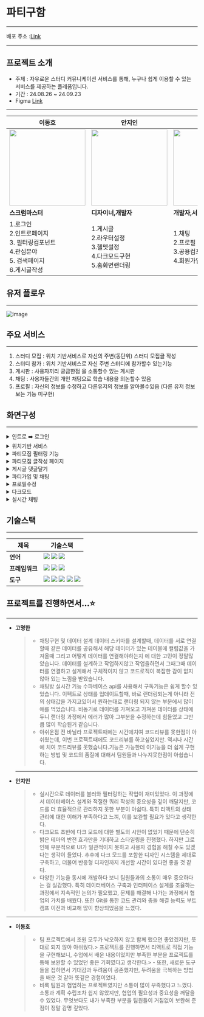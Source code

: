 # 파티구함

---

배포 주소 :[Link](https://we-are-final-family.vercel.app/)

---

## 프로젝트 소개

- 주제 : 자유로운 스터디 커뮤니케이션 서비스를 통해, 누구나 쉽게 이용할 수 있는 서비스를 제공하는 플레폼입니다.
- 기간 : 24.08.26 ~ 24.09.23
- Figma [Link](https://www.figma.com/design/JC765mnWOTJH1MPlN8Rxeh/%ED%8C%8C%ED%8B%B0%EA%B5%AC%ED%95%A8?node-id=63-12331&t=AfHJ6SoR1UMzv1Cw-1)

---

| 이동호                                                                                                                 | 안지인                                                                                     | 고명한                                                                                                                  |
| ---------------------------------------------------------------------------------------------------------------------- | ------------------------------------------------------------------------------------------ | ----------------------------------------------------------------------------------------------------------------------- |
| <img src='https://github.com/user-attachments/assets/4c240ae0-2c2c-4118-8ccb-8a953cee2ae1' width='200' height = '200'> | <img src='https://avatars.githubusercontent.com/u/167838897?v=4' width='200' height='200'> | <div><img src='https://i.pinimg.com/originals/b3/67/a3/b367a35e0f0546e553690767e91d2508.jpg' width='200' height='200' > |
| **스크럼마스터**                                                                                                       | **디자이너,개발자**                                                                        | **개발자,서기**                                                                                                         |
| 1.로그인<br> 2.인트로페이지 <br> 3. 필터링컴포넌트<br> 4.관심분야<br> 5. 검색페이지<br> 6.게시글작성                   | 1.게시글<br> 2.라우터설정<br> 3.헬멧설정<br> 4.다크모드구현<br> 5.홈화면랜더링<br>         | 1.채팅<br> 2.프로필 <br> 3.공용컴포넌트 제작 <br>4.회원가입 <br>                                                        |

## 유저 플로우

---

![image](https://github.com/user-attachments/assets/beaee087-8483-4e4b-a06d-ebcb5b437922)

## 주요 서비스

---

<ol>

<li>스터디 모집 : 위치 기반서비스로 자신의 주변(동단위) 스터디 모집글 작성</li>

<li>스터디 참가 : 위치 기반서비스로 자신 주변 스터디에 참가할수 있는기능</li>

<li>게시판 : 사용자끼리 궁금한점 을 소통할수 있는 게시판</li>

<li>채팅 : 사용자들간의 개인 채팅으로 학습 내용을 의논할수 있음</li>

<li>프로필 : 자신의 정보를 수정하고 다른유저의 정보를 알아볼수있음 (다른 유저 정보보는 기능 미구현)</li>

</ol>

## 화면구성

---

<details><summary>인트로 ➡️ 로그인</summary>

<img src = 'https://github.com/user-attachments/assets/af2bf8d5-f09f-4107-b799-4fa0f825e3cc' width="375" height="667" />

- 인트로페이지에서 시작버튼 클릭하면 관심분야 선택
- 선택한 관심분야로 게시글 랜더링됨
- 회원가입 시 동일한 이메일이 가입되어 있으면 핫토스트 띄워줌
- 인풋값 검사해서 유요한 값이 아닐경우 힌트
- 회원가입이 완료되면 이메일 인증
- 이메일 인증이 안되어있을경우 로그인 불가
- 모든 조건이 만족하면 로그인 되며 메인페이지(Home)으로 이동됨
</details>

<details><summary>위치기반 서비스</summary>

<img src='https://github.com/user-attachments/assets/96dc42a0-89f2-48b1-8562-e2876fcd6fec'  width="375" height="667" />

- 현재위치 기반으로 해당위치 주변 게시글만 랜더링
- 현재위치 찾는 api 사용
- 내위치 클릭하면 해당 구 설정
</details>

<details><summary>파티모집 필터링 기능</summary>

<img src = 'https://github.com/user-attachments/assets/804528b7-2404-4a41-ab86-76bf818f69fd' width="375" height="667" />

- 각 카테고리마다 데이터 필터링
- 최신순 모집중 성별 나이 등으로 필터링 가능
</details>

<details><summary>파티모집 글작성 페이지</summary>

<img src = 'https://github.com/user-attachments/assets/1655a0d3-c4ce-46b2-87ad-751a44f7a442' width="375" height="667" />

- 스터디 모집 게시글 작성
- 카테고리, 관심분야 선택가능 선택된내용에 따라 랜더링 다르게됨
- 이미지 첨부가능
</details>

<details><summary>게시글 댓글달기</summary>

<img src = 'https://github.com/user-attachments/assets/f3e8eb2b-fdfc-4b45-b0d5-9af50f5d6963' width="375" height="667" />

- 게시글페이지 카테고리 필터링기능
- 게시글 댓글작성기능
</details>

<details><summary>파티가입 및 채팅</summary>

<img src = 'https://github.com/user-attachments/assets/b6b7c265-7f04-4a2a-91e3-76e686f3b2e8' width="375" height="667" />

- 파티가입 버튼 클릭시 대기유저로 저장됨
- 가입되었거나 대기하고있는 유저 카드 클릭시 채팅연결가능
- 기존 채팅방 있으면 기존채팅방으로 연결
- 기존 채팅방없이 전송하면 새로운 채팅방 만들어지면서 연결
</details>

<details><summary>프로필수정</summary>

<img src = 'https://github.com/user-attachments/assets/e1b1ff66-7e9c-41c4-9a5f-047ad1b010df' width="375" height="667" />

- 프로필 이미지 변경가능
- 유저정보 수정시 데이터 저장되고 수정된 정보로 랜더링됨
- 토글버튼 활성화 값으로 성별나이 공개 비공개 가능

</details>

<details><summary>다크모드</summary>

<img src = 'https://github.com/user-attachments/assets/f9fbd87b-8e79-4292-91a2-7bb7fc938818' width="375" height="667" />

- 다크모드 기능구현
</details>

<details><summary>실시간 채팅</summary>

<img src = 'https://github.com/user-attachments/assets/9df8001a-c8ae-4334-9bae-b11260b64022' width="375" height="667" />

- 실시간채팅기능 구현
- react-virtualized 사용해서 뷰포인트에 들어오는 데이터만 렌더링
- 채팅하던 방이 없을경우, 매세지를 전송하면 채팅방 데이터 생성 및 연결

</details>

## 기술스택

---

| 제목           | 기술스택                                                                                                                                                                                                                                                                                                                                                                                                                                                                                                                     |
| -------------- | ---------------------------------------------------------------------------------------------------------------------------------------------------------------------------------------------------------------------------------------------------------------------------------------------------------------------------------------------------------------------------------------------------------------------------------------------------------------------------------------------------------------------------- |
| **언어**       | <img src="https://img.shields.io/badge/javascript-F7DF1E?style=for-the-badge&logo=javascript&logoColor=black"> <img src="https://img.shields.io/badge/html5-E34F26?style=for-the-badge&logo=html5&logoColor=white"> <img src="https://img.shields.io/badge/css-1572B6?style=for-the-badge&logo=css3&logoColor=white">                                                                                                                                                                                                        |
| **프레임워크** | <img src="https://img.shields.io/badge/react-61DAFB?style=for-the-badge&logo=react&logoColor=black"> <img src="https://img.shields.io/badge/zustand-000000?style=for-the-badge&logo=zustand&logoColor=white"> <img src="https://img.shields.io/badge/reactrouter-CA4245?style=for-the-badge&logo=reactrouter&logoColor=white">                                                                                                                                                                                               |
| **도구**       | <img src="https://img.shields.io/badge/vite-646CFF?style=for-the-badge&logo=vite&logoColor=white"> <img src="https://img.shields.io/badge/github-181717?style=for-the-badge&logo=github&logoColor=white"> <img src="https://img.shields.io/badge/supabase-3FCF8E?style=for-the-badge&logo=supabase&logoColor=white"> <img src="https://img.shields.io/badge/vercel-000000?style=for-the-badge&logo=vercel&logoColor=white"> <img src="https://img.shields.io/badge/git-F05032?style=for-the-badge&logo=git&logoColor=white"> |

## 프로젝트를 진행하면서...⭐️

---

- **고명한**

  > - 채팅구현 및 데이터 설계
  >   데이터 스키마를 설계할때, 데이터를 서로 연결할때 같은 데이터를 공유해서 해당 데이터가 있는 테이블에 컬럼값을 가져올때 그리고 어떻게 데이터를 연결해야하는지 에 대한 고민이 정말많았습니다.
  >   데이터를 설계하고 작업하지않고 작업을하면서 그때그때 데이터를 연결하고 설계해서 구체적이지 않고 코드로직이 복잡한 감이 없지않아 있는 느낌을 받았습니다.
  > - 채팅방 실시간 기능
  >   수파베이스 api를 사용해서 구독기능은 쉽게 할수 있었습니다. 이펙트로 상태를 업데이트할때, 바로 랜더링되는게 아니라 전의 상태값을 가지고있어서 원하는대로 랜더링 되지 않는 부분에서 많이 애를 먹었습니다.
  >   비동기로 데이터를 가져오고 가져온 데이터를 상태에 두니 랜더링 과정에서 에러가 많아 그부분을 수정하는데 힘들었고 그만큼 많이 학습된거 같습니다.
  > - 아쉬운점
  >   전 바닐라 프로젝트때에는 시간에치여 코드리뷰를 못한점이 아쉬웠는데, 이번 프로젝트때에도 코드리뷰를 하고싶었지만. 역시나 시간에 치여 코드리뷰를 못했습니다.기능은 가능한데 이기능을 더 쉽게 구현하는 방법 및 코드의 품질에 대해서 팀원들과 나누지못한점이 아쉽습니다.

  ***

- **안지인**
  > - 실시간으로 데이터를 불러와 필터링하는 작업이 재미있었다.
  >   이 과정에서 데이터베이스 설계와 적절한 쿼리 작성의 중요성을 깊이 깨달지만, 코드를 더 효율적으로 관리하지 못한 부분이 아쉽다. 특히 리액트의 상태 관리에 대한 이해가 부족하다고 느껴, 이를 보완할 필요가 있다고 생각한다.
  > - 다크모드
  >   초반에 다크 모드에 대한 별도의 시안이 없었기 때문에 단순히 밝은 테마의 반전 효과만을 기대하고 스타일링을 진행했다. 하지만 그로 인해 부분적으로 UI가 일관적이지 못하고 사용자 경험을 해칠 수도 있겠다는 생각이 들었다. 추후에 다크 모드를 포함한 디자인 시스템을 제대로 구축하고, 더불어 반응형 디자인까지 개선할 시간이 있다면 좋을 것 같다.
  > - 다양한 기능을 동시에 개발하다 보니 팀원들과의 소통이 매우 중요하다는 걸 실감했다. 특히 데이터베이스 구축과 인터페이스 설계를 조율하는 과정에서 지속적인 논의가 필요했고, 문제를 해결해 나가는 과정에서 협업의 가치를 배웠다. 또한 Git을 통한 코드 관리와 충돌 해결 능력도 부트캠프 이전과 비교해 많이 향상되었음을 느꼈다.

---

- **이동호**
  > - 팀 프로젝트에서 조원 모두가 낙오하지 않고 함께 했으면 좋았겠지만, 뜻대로 되지 않아 아쉬웠다.> 프로젝트를 진행하면서 리액트로 직접 기능을 구현해보니, 수업에서 배운 내용이었지만 부족한 부분을 프로젝트를 통해 보완할 수 있었던 좋은 기회였다고 생각한다.> - 또한, 새로운 도구들을 접하면서 기대감과 두려움이 공존했지만, 두려움을 극복하는 방법을 배운 것 같아 뜻깊은 경험이었다.
  > - 비록 팀원과 협업하는 프로젝트였지만 소통이 많이 부족했다고 느꼈다. 소통과 계획 수립조차 쉽지 않았지만, 협업의 필요성과 중요성을 깨달을 수 있었다. 무엇보다도 내가 부족한 부분을 팀원들이 거침없이 보완해 준 점이 정말 감명 깊었다.
